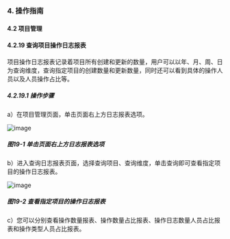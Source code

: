 ### 4. 操作指南

#### 4.2 项目管理

#### 4.2.19 查询项目操作日志报表

项目操作日志报表记录着项目所有创建和更新的数量，用户可以以年、月、周、日为查询维度，查询指定项目的创建数量和更新数量，同时还可以看到具体的操作人员以及人员操作占比等。

##### 4.2.19.1 操作步骤

a）在项目管理页面，单击页面右上方日志报表选项。

![image](https://user-images.githubusercontent.com/79617492/196642732-e9e138d2-e950-4022-b461-03cd51d61d34.png)

##### 图19-1 单击页面右上方日志报表选项

b）进入查询日志报表页面，选择查询项目、查询维度，单击查询即可查看指定项目的操作日志报表。

![image](https://user-images.githubusercontent.com/79617492/196642754-bd23c97b-f7f3-4745-9639-08352993ad77.png)

##### 图19-2 查看指定项目的操作日志报表

c）您可以分别查看操作数量报表、操作数量占比报表、操作日志数量人员占比报表和操作类型人员占比报表。
